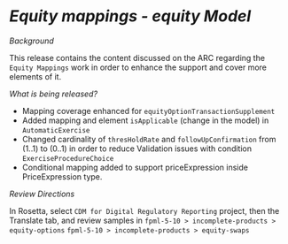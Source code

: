 # *Equity mappings - equity Model*

_Background_

This release contains the content discussed on the ARC regarding the `Equity Mappings` work in order to enhance the support and cover more elements of it.  

_What is being released?_

- Mapping coverage enhanced for `equityOptionTransactionSupplement`
- Added mapping and element `isApplicable` (change in the model) in `AutomaticExercise` 
- Changed cardinality of `thresHoldRate` and `followUpConfirmation` from (1..1) to (0..1) in order to reduce Validation issues with condition `ExerciseProcedureChoice`
- Conditional mapping added to support priceExpression inside PriceExpression type. 

_Review Directions_

In Rosetta, select `CDM for Digital Regulatory Reporting` project, then the Translate tab, and review samples in `fpml-5-10 > incomplete-products > equity-options` `fpml-5-10 > incomplete-products > equity-swaps`
